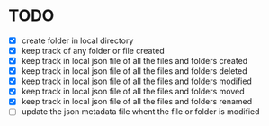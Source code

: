 # TODO

- [x] create folder in local directory
- [x] keep track of any folder or file created
- [x] keep track in local json file of all the files and folders created
- [x] keep track in local json file of all the files and folders deleted
- [x] keep track in local json file of all the files and folders modified
- [x] keep track in local json file of all the files and folders moved
- [x] keep track in local json file of all the files and folders renamed
- [ ] update the json metadata file whent the file or folder is modified
